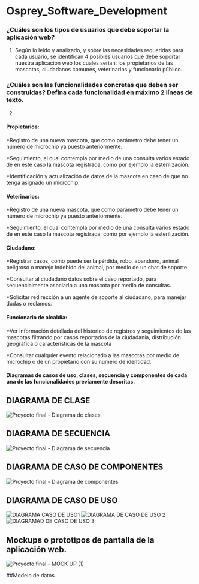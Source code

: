 # Osprey_Software_Development
### ¿Cuáles son los tipos de usuarios que debe soportar la aplicación web?
1) Según lo leído y analizado, y sobre las necesidades requeridas para cada usuario, se identifican 4 posibles usuarios que debe soportar nuestra aplicación web los cuales serían: los propietarios de las mascotas, ciudadanos comunes, veterinarios y funcionario público.

### ¿Cuáles son las funcionalidades concretas que deben ser construidas? Defina cada funcionalidad en máximo 2 líneas de texto.
2)  
#### Propietarios:

*Registro de una nueva mascota, que como parámetro debe tener un número de microchip ya puesto anteriormente.

*Seguimiento, el cual contempla por medio de una consulta varios estado de en este caso la mascota registrada, como por ejemplo la esterilización.

*Identificación y actualización de datos de la mascota en caso de que no tenga asignado un microchip.

 #### Veterinarios:

*Registro de una nueva mascota, que como parámetro debe tener un número de microchip ya puesto anteriormente.

*Seguimiento, el cual contempla por medio de una consulta varios estado de en este caso la mascota registrada, como por ejemplo la esterilización.

#### Ciudadano:

*Registrar casos, como puede ser la pérdida, robo, abandono, animal peligroso o manejo indebido del animal, por medio de un chat de soporte.

*Consultar al ciudadano datos sobre el caso reportado, para secuencialmente asociarlo a una mascota por medio de consultas.

*Solicitar redirección a un agente de soporte al ciudadano, para manejar dudas o reclamos.


#### Funcionario de alcaldía:

*Ver información detallada del historico de registros y seguimientos de las mascotas filtrando por casos reportados de la ciudadanía, distribución geográfica o características de la mascota 

*Consultar cualquier evento relacionado a las mascotas por medio de microchip o de un propietario con su número de identidad.


#### Diagramas de casos de uso, clases, secuencia y componentes de cada una de las funcionalidades previamente descritas.


## DIAGRAMA DE CLASE
![Proyecto final  - Diagrama de clases](https://user-images.githubusercontent.com/79175944/112740388-2bc6e280-8f42-11eb-98a0-ddc5550c033f.png)

## DIAGRAMA DE SECUENCIA
![Proyecto final  - Diagrama de secuencia](https://user-images.githubusercontent.com/79175944/112740418-7b0d1300-8f42-11eb-9eb8-d38becf256a3.png)

## DIAGRAMA DE CASO DE COMPONENTES
![Proyecto final  - Diagrama de componentes](https://user-images.githubusercontent.com/79175944/112741041-a0e8e680-8f47-11eb-8787-2d4d26f0cfea.png)

## DIAGRAMA DE CASO DE USO
![DIAGRAMA CASO DE USO1](https://user-images.githubusercontent.com/79175944/112741861-d34a1200-8f4e-11eb-80fa-cb4864e9b09d.JPG)
![DIAGRAMA DE CASO DE USO 2](https://user-images.githubusercontent.com/79175944/112741864-d80ec600-8f4e-11eb-967e-1ad726d2cbf8.JPG)
![DIAGRAMAD DE CASO DE USO 3](https://user-images.githubusercontent.com/79175944/112741868-dba24d00-8f4e-11eb-8b58-e6cec1d56783.JPG)
## Mockups o prototipos de pantalla de la aplicación web.
![Proyecto final  - MOCK UP (1)](https://user-images.githubusercontent.com/79175944/112909628-728a1900-90b7-11eb-8fdc-8a2dfa2be773.png)

##Modelo de datos



